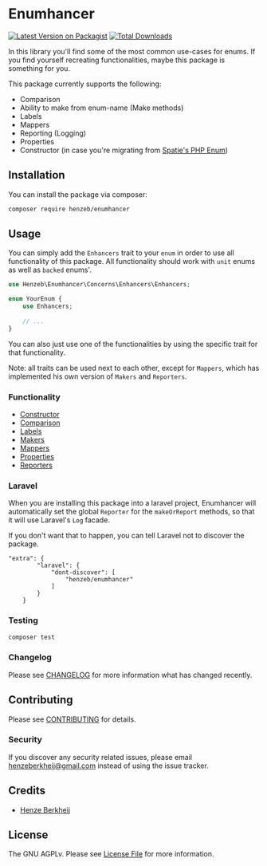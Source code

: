 # Enumhancer

[![Latest Version on Packagist](https://img.shields.io/packagist/v/henzeb/enumhancer.svg?style=flat-square)](https://packagist.org/packages/henzeb/enumhancer)
[![Total Downloads](https://img.shields.io/packagist/dt/henzeb/enumhancer.svg?style=flat-square)](https://packagist.org/packages/henzeb/enumhancer)

In this library you'll find some of the most common use-cases for enums. 
If you find yourself recreating functionalities, maybe this package is 
something for you.

This package currently supports the following:

- Comparison
- Ability to make from enum-name (Make methods)
- Labels
- Mappers
- Reporting (Logging)
- Properties
- Constructor (in case you're migrating from 
[Spatie's PHP Enum](https://github.com/spatie/enum))


## Installation

You can install the package via composer:

```bash
composer require henzeb/enumhancer
```

## Usage
You can simply add the `Enhancers` trait to your `enum` in 
order to use all functionality of this package. All functionality 
should work with `unit` enums as well as `backed` enums'.

```php
use Henzeb\Enumhancer\Concerns\Enhancers\Enhancers;

enum YourEnum {
    use Enhancers;
    
    // ...
} 
```
You can also just use one of the functionalities by using the specific trait 
for that functionality. 

Note: all traits can be used next to each other, except for `Mappers`, which has 
implemented his own version of `Makers` and `Reporters`.

### Functionality
- [Constructor](docs/constructor.md)
- [Comparison](docs/comparison.md)
- [Labels](docs/labels.md)
- [Makers](docs/makers.md)
- [Mappers](docs/mappers.md)
- [Properties](docs/properties.md)
- [Reporters](docs/reporters.md)

### Laravel
When you are installing this package into a laravel project, Enumhancer will
automatically set the global `Reporter` for the `makeOrReport` methods, so that
it will use Laravel's `Log` facade.

If you don't want that to happen, you can tell Laravel not to 
discover the package.

```composer
"extra": {
        "laravel": {
            "dont-discover": [
                "henzeb/enumhancer"
            ]
        }
    }
```

### Testing

```bash
composer test
```

### Changelog

Please see [CHANGELOG](CHANGELOG.md) for more information what has changed recently.

## Contributing

Please see [CONTRIBUTING](CONTRIBUTING.md) for details.

### Security

If you discover any security related issues, please email henzeberkheij@gmail.com instead of using the issue tracker.

## Credits

- [Henze Berkheij](https://github.com/henzeb)

## License

The GNU AGPLv. Please see [License File](LICENSE.md) for more information.
